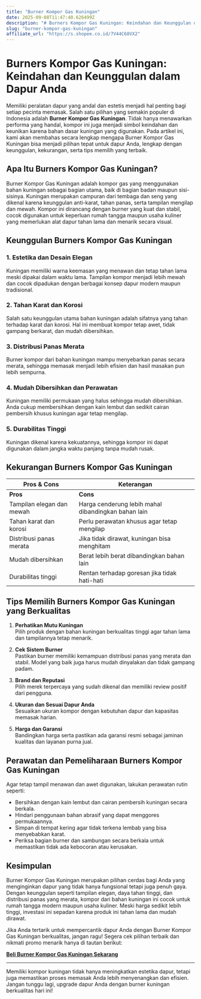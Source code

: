 ```yaml
---
title: "Burner Kompor Gas Kuningan"
date: 2025-09-08T11:47:40.626499Z
description: "# Burners Kompor Gas Kuningan: Keindahan dan Keunggulan dalam Dapur Anda..."
slug: "burner-kompor-gas-kuningan"
affiliate_url: "https://s.shopee.co.id/7V44C68VX2"
---
```

# Burners Kompor Gas Kuningan: Keindahan dan Keunggulan dalam Dapur Anda

Memiliki peralatan dapur yang andal dan estetis menjadi hal penting bagi setiap pecinta memasak. Salah satu pilihan yang semakin populer di Indonesia adalah **Burner Kompor Gas Kuningan**. Tidak hanya menawarkan performa yang handal, kompor ini juga menjadi simbol keindahan dan keunikan karena bahan dasar kuningan yang digunakan. Pada artikel ini, kami akan membahas secara lengkap mengapa Burner Kompor Gas Kuningan bisa menjadi pilihan tepat untuk dapur Anda, lengkap dengan keunggulan, kekurangan, serta tips memilih yang terbaik.

## Apa Itu Burners Kompor Gas Kuningan?

Burner Kompor Gas Kuningan adalah kompor gas yang menggunakan bahan kuningan sebagai bagian utama, baik di bagian badan maupun sisi-sisinya. Kuningan merupakan campuran dari tembaga dan seng yang dikenal karena keunggulan anti-karat, tahan panas, serta tampilan mengilap dan mewah. Kompor ini dirancang dengan burner yang kuat dan stabil, cocok digunakan untuk keperluan rumah tangga maupun usaha kuliner yang memerlukan alat dapur tahan lama dan menarik secara visual.

## Keunggulan Burners Kompor Gas Kuningan

### 1. Estetika dan Desain Elegan

Kuningan memiliki warna keemasan yang menawan dan tetap tahan lama meski dipakai dalam waktu lama. Tampilan kompor menjadi lebih mewah dan cocok dipadukan dengan berbagai konsep dapur modern maupun tradisional. 

### 2. Tahan Karat dan Korosi

Salah satu keunggulan utama bahan kuningan adalah sifatnya yang tahan terhadap karat dan korosi. Hal ini membuat kompor tetap awet, tidak gampang berkarat, dan mudah dibersihkan.

### 3. Distribusi Panas Merata

Burner kompor dari bahan kuningan mampu menyebarkan panas secara merata, sehingga memasak menjadi lebih efisien dan hasil masakan pun lebih sempurna.

### 4. Mudah Dibersihkan dan Perawatan

Kuningan memiliki permukaan yang halus sehingga mudah dibersihkan. Anda cukup membersihkan dengan kain lembut dan sedikit cairan pembersih khusus kuningan agar tetap mengilap.

### 5. Durabilitas Tinggi

Kuningan dikenal karena kekuatannya, sehingga kompor ini dapat digunakan dalam jangka waktu panjang tanpa mudah rusak.

## Kekurangan Burners Kompor Gas Kuningan

| **Pros & Cons**                          | **Keterangan**                                         |
|------------------------------------------|--------------------------------------------------------|
| **Pros**                               | **Cons**                                              |
| Tampilan elegan dan mewah             | Harga cenderung lebih mahal dibandingkan bahan lain |
| Tahan karat dan korosi               | Perlu perawatan khusus agar tetap mengilap          |
| Distribusi panas merata               | Jika tidak dirawat, kuningan bisa menghitam         |
| Mudah dibersihkan                    | Berat lebih berat dibandingkan bahan lain           |
| Durabilitas tinggi                   | Rentan terhadap goresan jika tidak hati-hati       |

## Tips Memilih Burners Kompor Gas Kuningan yang Berkualitas

1. **Perhatikan Mutu Kuningan**  
   Pilih produk dengan bahan kuningan berkualitas tinggi agar tahan lama dan tampilannya tetap menarik.

2. **Cek Sistem Burner**  
   Pastikan burner memiliki kemampuan distribusi panas yang merata dan stabil. Model yang baik juga harus mudah dinyalakan dan tidak gampang padam.

3. **Brand dan Reputasi**  
   Pilih merek terpercaya yang sudah dikenal dan memiliki review positif dari pengguna.

4. **Ukuran dan Sesuai Dapur Anda**  
   Sesuaikan ukuran kompor dengan kebutuhan dapur dan kapasitas memasak harian.

5. **Harga dan Garansi**  
   Bandingkan harga serta pastikan ada garansi resmi sebagai jaminan kualitas dan layanan purna jual.

## Perawatan dan Pemeliharaan Burners Kompor Gas Kuningan

Agar tetap tampil menawan dan awet digunakan, lakukan perawatan rutin seperti:

- Bersihkan dengan kain lembut dan cairan pembersih kuningan secara berkala.
- Hindari penggunaan bahan abrasif yang dapat menggores permukaannya.
- Simpan di tempat kering agar tidak terkena lembab yang bisa menyebabkan karat.
- Periksa bagian burner dan sambungan secara berkala untuk memastikan tidak ada kebocoran atau kerusakan.

## Kesimpulan

Burner Kompor Gas Kuningan merupakan pilihan cerdas bagi Anda yang menginginkan dapur yang tidak hanya fungsional tetapi juga penuh gaya. Dengan keunggulan seperti tampilan elegan, daya tahan tinggi, dan distribusi panas yang merata, kompor dari bahan kuningan ini cocok untuk rumah tangga modern maupun usaha kuliner. Meski harga sedikit lebih tinggi, investasi ini sepadan karena produk ini tahan lama dan mudah dirawat.

Jika Anda tertarik untuk mempercantik dapur Anda dengan Burner Kompor Gas Kuningan berkualitas, jangan ragu! Segera cek pilihan terbaik dan nikmati promo menarik hanya di tautan berikut:

[**Beli Burner Kompor Gas Kuningan Sekarang**](https://s.shopee.co.id/7V44C68VX2)

---

Memiliki kompor kuningan tidak hanya meningkatkan estetika dapur, tetapi juga memastikan proses memasak Anda lebih menyenangkan dan efisien. Jangan tunggu lagi, upgrade dapur Anda dengan burner kuningan berkualitas hari ini!